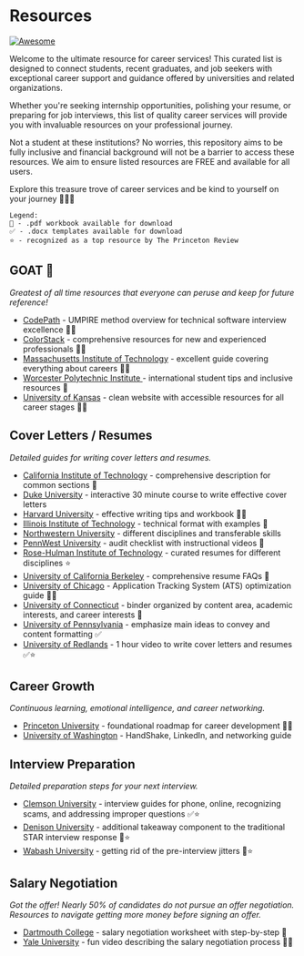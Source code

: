 # Resources
[![Awesome](https://awesome.re/badge.svg)](https://awesome.re)

Welcome to the ultimate resource for career services! This curated list is designed to connect students, recent graduates, and job seekers with exceptional career support and guidance offered by universities and related organizations.  

Whether you're seeking internship opportunities, polishing your resume, or preparing for job interviews, this list of quality career services will provide you with invaluable resources on your professional journey.  

Not a student at these institutions? No worries, this repository aims to be fully inclusive and financial background will not be a barrier to access these resources. We aim to ensure listed resources are FREE and available for all users.

Explore this treasure trove of career services and be kind to yourself on your journey 🚀🚀🚀

```
Legend:
📝 - .pdf workbook available for download
✅ - .docx templates available for download
⭐ - recognized as a top resource by The Princeton Review
```
## GOAT 🐐
_Greatest of all time resources that everyone can peruse and keep for future reference!_

- [CodePath](https://codepathdotorg.notion.site/codepathdotorg/CodePath-Career-Kit-80f86d446b654772832f9162c6c03950) - UMPIRE method overview for technical software interview excellence 📝✅
- [ColorStack](https://wiki.colorstack.org/the-colorstack-family/) - comprehensive resources for new and experienced professionals 📝✅
- [Massachusetts Institute of Technology](https://capd.mit.edu/resources/career-handbook/) - excellent guide covering everything about careers 📝✅
- [Worcester Polytechnic Institute ](https://www.wpi.edu/student-experience/career-development/resources) - international student tips and inclusive resources 📝
- [University of Kansas](https://career.ku.edu/job-search-prep) - clean website with accessible resources for all career stages 📝✅


## Cover Letters / Resumes
_Detailed guides for writing cover letters and resumes._  

- [California Institute of Technology](https://career.caltech.edu/undergrads) - comprehensive description for common sections 📝
- [Duke University](https://careerhub.students.duke.edu/resources/cover-letter-guide/) - interactive 30 minute course to write effective cover letters
- [Harvard University](https://careerservices.fas.harvard.edu/channels/create-a-resume-cv-or-cover-letter/) - effective writing tips and workbook 📝✅
- [Illinois Institute of Technology](https://www.iit.edu/career-services/career-resources) - technical format with examples 📝
- [Northwestern University](https://www.northwestern.edu/careers/jobs-internships/resumes/) - different disciplines and transferable skills
- [PennWest University](https://career.pennwest.edu/channels/create-job-search-documents/)  - audit checklist with instructional videos 📝
- [Rose-Hulman Institute of Technology](https://www.rose-hulman.edu/career-services/sample-resumes.html) - curated resumes for different disciplines ⭐
- [University of California Berkeley](https://career.berkeley.edu/prepare-for-success/resumes/) - comprehensive resume FAQs 📝
- [University of Chicago](https://careeradvancement.uchicago.edu/virtual-library/resume-interview-toolkit) - Application Tracking System (ATS) optimization guide 📝✅
- [University of Connecticut](https://career.uconn.edu/write-a-resume/) - binder organized by content area, academic interests, and career interests 📝
- [University of Pennsylvania](https://careerservices.upenn.edu/channels/resume/) - emphasize main ideas to convey and content formatting ✅
- [University of Redlands](https://ocpd.redlands.edu/channels/how-to-write-a-resume-and-cover-letter/) - 1 hour video to write cover letters and resumes ✅⭐


## Career Growth
_Continuous learning, emotional intelligence, and career networking._

- [Princeton University](https://careerdevelopment.princeton.edu/support-resources-summer) - foundational roadmap for career development 📝✅
- [University of Washington](https://careers.uw.edu/channels/tell-your-story/) - HandShake, LinkedIn, and networking guide


## Interview Preparation
_Detailed preparation steps for your next interview._

- [Clemson University](https://career.sites.clemson.edu/michelin_career_center/career_development_recruiting/interviews/) - interview guides for phone, online, recognizing scams, and addressing improper questions ✅⭐
- [Denison University](https://knowltonconnect.denison.edu/channels/prepare-for-an-interview/) - additional takeaway component to the traditional STAR interview response 📝⭐
- [Wabash University](https://www.wabash.edu/careers/students) - getting rid of the pre-interview jitters 📝⭐


## Salary Negotiation
_Got the offer! Nearly 50% of candidates do not pursue an offer negotiation.<br/> Resources to navigate getting more money before signing an offer._

- [Dartmouth College](https://career.engineering.dartmouth.edu/students/evaluating-offers) - salary negotiation worksheet with step-by-step 📝
- [Yale University](https://ocs.yale.edu/job-offers-salary-negotiation/) - fun video describing the salary negotiation process 📝✅